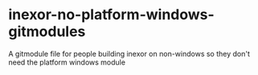 # inexor-no-platform-windows-gitmodules
A gitmodule file for people building inexor on non-windows so they don't need the platform windows module
